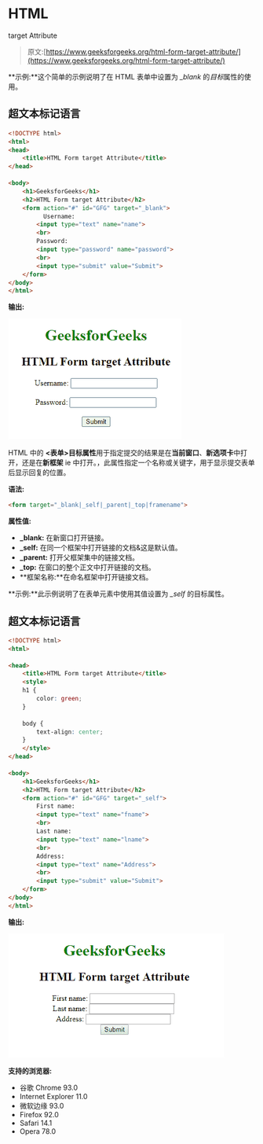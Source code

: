 # HTML

<form>target Attribute

> 原文:[https://www.geeksforgeeks.org/html-form-target-attribute/](https://www.geeksforgeeks.org/html-form-target-attribute/)

**示例:**这个简单的示例说明了在 HTML 表单中设置为 *_blank* 的*目标*属性的使用。

## 超文本标记语言

```html
<!DOCTYPE html>
<html>
<head>
    <title>HTML Form target Attribute</title>
</head>

<body>
    <h1>GeeksforGeeks</h1>
    <h2>HTML Form target Attribute</h2>
    <form action="#" id="GFG" target="_blank">
          Username:
        <input type="text" name="name">
        <br>
        Password:
        <input type="password" name="password">
        <br>
        <input type="submit" value="Submit">
    </form>
</body>
</html>
```

**输出:**

![](img/c20febce09d91dd92095f4e93598a089.png)

HTML 中的 **<表单>目标属性**用于指定提交的结果是在**当前窗口**、**新选项卡**中打开，还是在**新框架** ie 中打开。，此属性指定一个名称或关键字，用于显示提交表单后显示回复的位置。

**语法:**

```html
<form target="_blank|_self|_parent|_top|framename"> 
```

**属性值:**

*   **_blank:** 在新窗口打开链接。
*   **_self:** 在同一个框架中打开链接的文档&这是默认值。
*   **_parent:** 打开父框架集中的链接文档。
*   **_top:** 在窗口的整个正文中打开链接的文档。
*   **框架名称:**在命名框架中打开链接文档。

**示例:**此示例说明了在表单元素中使用其值设置为 *_self* 的目标属性。

## 超文本标记语言

```html
<!DOCTYPE html>
<html>

<head>
    <title>HTML Form target Attribute</title>
    <style>
    h1 {
        color: green;
    }

    body {
        text-align: center;
    }
    </style>
</head>

<body>
    <h1>GeeksforGeeks</h1>
    <h2>HTML Form target Attribute</h2>
    <form action="#" id="GFG" target="_self">
        First name:
        <input type="text" name="fname">
        <br>
        Last name:
        <input type="text" name="lname">
        <br>
        Address:
        <input type="text" name="Address">
        <br>
        <input type="submit" value="Submit">
    </form>
</body>
</html>
```

**输出:**

![](img/62aef342f739ae0d4ef7ee539e234f73.png)

**支持的浏览器:**

*   谷歌 Chrome 93.0
*   Internet Explorer 11.0
*   微软边缘 93.0
*   Firefox 92.0
*   Safari 14.1
*   Opera 78.0

</form>